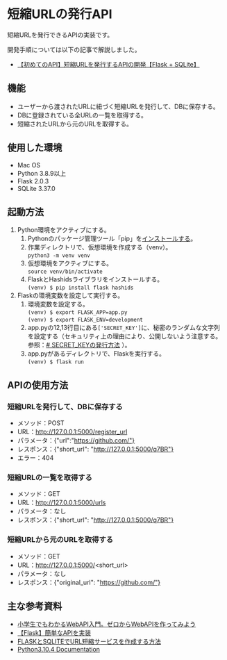 # 短縮URLの発行API
短縮URLを発行できるAPIの実装です。

開発手順については以下の記事で解説しました。
- [【初めてのAPI】短縮URLを発行するAPIの開発【Flask + SQLite】](https://qiita.com/lily_engine/items/6dc3b3d733b40e4b5f6a)

## 機能
- ユーザーから渡されたURLに紐づく短縮URLを発行して、DBに保存する。
- DBに登録されている全URLの一覧を取得する。
- 短縮されたURLから元のURLを取得する。

## 使用した環境
- Mac OS
- Python 3.8.9以上
- Flask 2.0.3
- SQLite 3.37.0

## 起動方法
1. Python環境をアクティブにする。
    1. Pythonのパッケージ管理ツール「pip」を[インストールする](https://pip.pypa.io/en/stable/getting-started/)。
    1. 作業ディレクトリで、仮想環境を作成する（venv）。  
        `python3 -m venv venv`
    1. 仮想環境をアクティブにする。  
        `source venv/bin/activate`
    1. FlaskとHashidsライブラリをインストールする。  
        `(venv) $ pip install flask hashids`
1. Flaskの環境変数を設定して実行する。
    1. 環境変数を設定する。  
        `(venv) $ export FLASK_APP=app.py`  
        `(venv) $ export FLASK_ENV=development`
    1. app.pyの12,13行目にある`['SECRET_KEY']`に、秘密のランダムな文字列を設定する（セキュリティ上の理由により、公開しないよう注意する。参照：[# SECRET_KEYの発行方法](https://study-flask.readthedocs.io/ja/latest/02.html#flaskr-config-py) ）。  
    1. app.pyがあるディレクトリで、Flaskを実行する。  
        `(venv) $ flask run`

## APIの使用方法
### 短縮URLを発行して、DBに保存する
- メソッド：POST
- URL：http://127.0.0.1:5000/register_url
- パラメータ：{"url":"https://github.com/"}
- レスポンス：{"short_url": "http://127.0.0.1:5000/q7BR"}
- エラー：404

### 短縮URLの一覧を取得する
- メソッド：GET
- URL：http://127.0.0.1:5000/urls
- パラメータ：なし
- レスポンス：{"short_url": "http://127.0.0.1:5000/q7BR"}

### 短縮URLから元のURLを取得する
- メソッド：GET
- URL：http://127.0.0.1:5000/<short_url>
- パラメータ：なし
- レスポンス：{"original_url": "https://github.com/"}

## 主な参考資料
- [小学生でもわかるWebAPI入門。ゼロからWebAPIを作ってみよう](https://www.youtube.com/watch?v=6_zIN-bByB4&t=1409s)
- [【Flask】簡単なAPIを実装](https://amateur-engineer-blog.com/flask-api/)
- [FLASKとSQLITEでURL短縮サービスを作成する方法](https://ja.getdocs.org/how-to-make-a-url-shortener-with-flask-and-sqlite)
- [Python3.10.4 Documentation](https://docs.python.org/ja/3/library/re.html#re.match)
